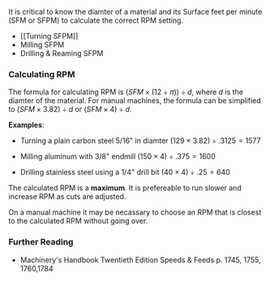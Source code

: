 It is critical to know the diamter of a material and its Surface feet per minute (SFM or SFPM) to calculate the correct RPM setting. 

- [[Turning SFPM]]
- Milling SFPM
- Drilling & Reaming SFPM

### Calculating RPM

The formula for calculating RPM is $(SFM\times(12\div\pi))\div d$, where $d$ is the diamter of the material.  For manual machines, the formula can be simplified to $(SFM \times 3.82) \div d$ or  $(SFM \times 4) \div d$.  

**Examples**:

- Turning a plain carbon steel  5/16" in diamter
  $(129 \times 3.82) \div .3125 = 1577$
  
- Milling aluminum with 3/8" endmill 
  $(150 \times 4) \div .375 = 1600$
  
- Drilling stainless steel using a 1/4" drill bit
    $(40 \times 4) \div .25 = 640$

The calculated RPM is a **maximum**. It is prefereable to run slower and increase RPM as cuts are adjusted. 

On a manual machine it may be necassary to choose an RPM that is closest to the calculated RPM without going over. 

### Further Reading

-  Machinery's Handbook Twentieth Edition Speeds & Feeds p. 1745, 1755, 1760,1784
